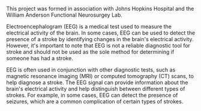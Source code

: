 This project was formed in association with Johns Hopkins Hospital and the William Anderson Functional Neurosurgey Lab. 

Electroencephalogram (EEG) is a medical test used to measure the electrical activity of the brain. In some cases, EEG can be used to detect the presence of a stroke by identifying changes in the brain's electrical activity. However, it's important to note that EEG is not a reliable diagnostic tool for stroke and should not be used as the sole method for determining if someone has had a stroke.

EEG is often used in conjunction with other diagnostic tests, such as magnetic resonance imaging (MRI) or computed tomography (CT) scans, to help diagnose a stroke. The EEG signal can provide information about the brain's electrical activity and help distinguish between different types of strokes. For example, in some cases, EEG can detect the presence of seizures, which are a common complication of certain types of strokes.
